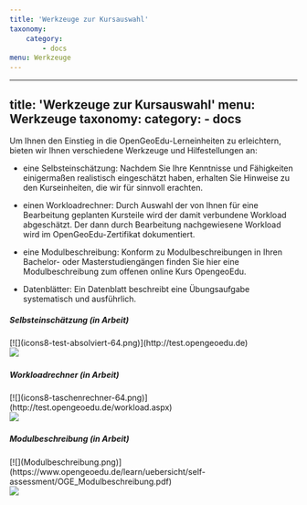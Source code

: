 ```yaml
---
title: 'Werkzeuge zur Kursauswahl'
taxonomy:
    category:
        - docs
menu: Werkzeuge
---
```


---
title: 'Werkzeuge zur Kursauswahl'
menu: Werkzeuge
taxonomy:
    category:
        - docs
---

Um Ihnen den Einstieg in die OpenGeoEdu-Lerneinheiten zu erleichtern, bieten wir Ihnen verschiedene Werkzeuge und Hilfestellungen an:

*	eine Selbsteinschätzung: Nachdem Sie Ihre Kenntnisse und Fähigkeiten einigermaßen realistisch eingeschätzt haben, erhalten Sie Hinweise zu den Kurseinheiten, die wir für sinnvoll erachten.

*	einen Workloadrechner: Durch Auswahl der von Ihnen für eine Bearbeitung geplanten Kursteile wird der damit verbundene Workload abgeschätzt. Der dann durch Bearbeitung nachgewiesene Workload wird im OpenGeoEdu-Zertifikat dokumentiert.

*	eine Modulbeschreibung: Konform zu Modulbeschreibungen in Ihren Bachelor- oder Masterstudiengängen finden Sie hier eine Modulbeschreibung zum offenen online Kurs OpengeoEdu.

*	Datenblätter: Ein Datenblatt beschreibt eine Übungsaufgabe systematisch und ausführlich.


<div class="card-deck">
    <div class="card">
        <div class="card-body">
              <h5 class="card-title">Selbsteinschätzung (in Arbeit)</h5>
            <p class="card-text"></p>
            <p class="card-text">
                <small class="text-muted"></small>
            </p>
            <div  markdown="1">
            [![](icons8-test-absolviert-64.png)](http://test.opengeoedu.de)
            </div>
            <a href src="http://test.opengeoedu.de/">
            <img class="card-img-bottom img-fluid" src="/learn/uebersicht/self-assessment/icons8-test-absolviert-64.png" style="width:100px">
            </a>
        </div>
    </div>
    <div class="card">
        <div class="card-body">
              <h5 class="card-title">Workloadrechner (in Arbeit)</h5>
            <p class="card-text"></p>
            <p class="card-text">
                <small class="text-muted"></small>
            </p>
            <div  markdown="1">
            [![](icons8-taschenrechner-64.png)](http://test.opengeoedu.de/workload.aspx)
            </div>
            <a href src="http://test.opengeoedu.de/workload.aspx">
            <img class="card-img-bottom img-fluid" src="/learn/uebersicht/self-assessment/icons8-taschenrechner-64.png" style="width:100px">
            </a>
        </div>
    </div>
    <div class="card">
        <div class="card-body">
              <h5 class="card-title">Modulbeschreibung (in Arbeit)</h5>
            <p class="card-text"></p>
            <p class="card-text">
                <small class="text-muted"></small>
            </p>
            <div  markdown="1">
            [![](Modulbeschreibung.png)](https://www.opengeoedu.de/learn/uebersicht/self-assessment/OGE_Modulbeschreibung.pdf)
            </div>
            <a href src="https://www.opengeoedu.de/learn/uebersicht/self-assessment/OGE_Modulbeschreibung.pdf">
            <img class="card-img-bottom img-fluid" src="/learn/uebersicht/self-assessment/Modulbeschreibung.png" style="width:100px">
            </a>
        </div>
    </div>
</div>
<!-- # Selbsteinschätzung (in Arbeit)

[![](icons8-test-absolviert-64.png?resize=200&classes=caption "Selbsteinschätzung")](http://test.opengeoedu.de/)

# Workloadrechner (in Arbeit)

[![](icons8-taschenrechner-64.png?resize=200&classes=caption "Workloadrechner")](http://test.opengeoedu.de/workload.aspx)


## Modulbeschreibung (in Arbeit)

[Modulbeschreibung](OGE_Modulbeschreibung.pdf)
-->
